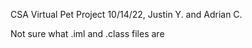 CSA Virtual Pet Project 10/14/22, 
Justin Y. and Adrian C.

Not sure what .iml and .class files are
